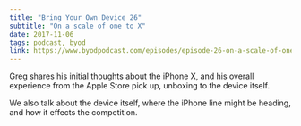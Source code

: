 ```yaml
---
title: "Bring Your Own Device 26"
subtitle: "On a scale of one to X"
date: 2017-11-06
tags: podcast, byod
link: https://www.byodpodcast.com/episodes/episode-26-on-a-scale-of-one-to-x/7/11/2017
---
```

Greg shares his initial thoughts about the iPhone X, and his overall experience from the Apple Store pick up, unboxing to the device itself.

We also talk about the device itself, where the iPhone line might be heading, and how it effects the competition.
